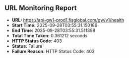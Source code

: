 ## URL Monitoring Report

- **URL:** https://api-gw1-prod1.fisglobal.com/gw/v1/health
- **Start Time:** 2025-09-28T03:55:31.150186
- **End Time:** 2025-09-28T03:55:31.511398
- **Total Time Taken:** 0.361212 seconds
- **HTTP Status Code:** 403
- **Status:** Failure
- **Failure Reason:** HTTP Status Code: 403
